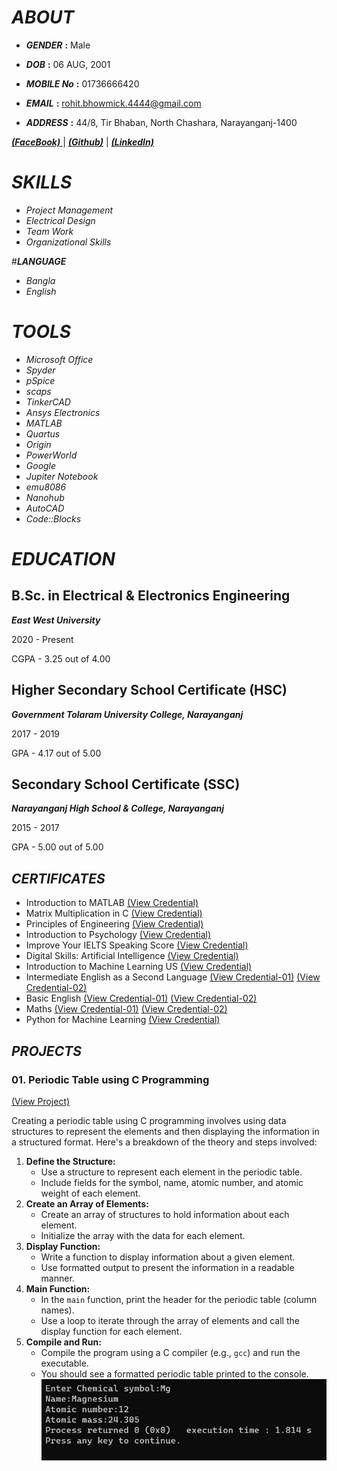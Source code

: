 # _**ABOUT**_
- _**GENDER**_ **:** Male

- _**DOB**_ **:** 06 AUG, 2001

- _**MOBILE No**_ **:** 01736666420

- _**EMAIL**_ **:** rohit.bhowmick.4444@gmail.com

- _**ADDRESS**_ **:** 44/8, Tir Bhaban, North Chashara, Narayanganj-1400

[ _**(FaceBook)**_ ](https://www.facebook.com/rohit.bhowmick.006/) | [_**(Github)**_](https://github.com/rrohit006) | [_**(LinkedIn)**_](https://www.linkedin.com/in/rohit-bhowmick-9683332a8/)  


# _**SKILLS**_
- *Project Management*
- *Electrical Design*
- *Team Work*
- *Organizational Skills*


#_**LANGUAGE**_
- *Bangla*
- *English*

  
# _**TOOLS**_
- *Microsoft Office*
- *Spyder*
- *pSpice*
- *scaps*
- *TinkerCAD* 
- *Ansys Electronics*
- *MATLAB*
- *Quartus*
- *Origin*
- *PowerWorld*
- *Google*
- *Jupiter Notebook*
- *emu8086*
- *Nanohub*
- *AutoCAD*
- *Code::Blocks*

# _**EDUCATION**_
## **B.Sc. in Electrical & Electronics Engineering** 

**_East West University_**  

2020 - Present  

CGPA - 3.25 out of 4.00
## **Higher Secondary School Certificate (HSC)** 

**_Government Tolaram University College, Narayanganj_** 

2017 - 2019 

GPA - 4.17 out of 5.00

## **Secondary School Certificate (SSC)** 

_**Narayanganj High School & College, Narayanganj**_ 

2015 - 2017 

GPA - 5.00 out of 5.00 
  

## _**CERTIFICATES**_
- Introduction to MATLAB         [(View Credential)](https://verify.mygreatlearning.com/verify/LRTUBHDB)
- Matrix Multiplication in C     [(View Credential)](https://verify.mygreatlearning.com/verify/ZRNIBUHW)
- Principles of Engineering      [(View Credential)](https://www.futurelearn.com/certificates/pb8x7qw)
- Introduction to Psychology [(View Credential)](https://www.futurelearn.com/certificates/php4j16)
- Improve Your IELTS Speaking Score [(View Credential)](https://www.futurelearn.com/certificates/g13lscp)
- Digital Skills: Artificial Intelligence [(View Credential)](https://www.futurelearn.com/certificates/atze148)
- Introduction to Machine Learning US [(View Credential)](https://verify.mygreatlearning.com/verify/LYYDJESL)
- Intermediate English as a Second Language [(View Credential-01)](https://learn.saylor.org/admin/tool/certificate/index.php?code=6743653491RB) [(View Credential-02)](https://learn.saylor.org/admin/tool/certificate/index.php?code=4605851133RB)
- Basic English [(View Credential-01)](https://www.futurelearn.com/certificates/4f7bxzi) [(View Credential-02)](https://www.futurelearn.com/certificates/hjcrnvd)
- Maths [(View Credential-01)](https://learn.saylor.org/admin/tool/certificate/index.php?code=2888428184RB) [(View Credential-02)](https://learn.saylor.org/admin/tool/certificate/index.php?code=0174361609RB)
- Python for Machine Learning [(View Credential)]()


## **_PROJECTS_**
### 01. Periodic Table using C Programming
[(View Project)](https://github.com/rrohit006/Periodic-Table)

Creating a periodic table using C programming involves using data structures to represent the elements and then displaying the information in a structured format. Here's a breakdown of the theory and steps involved:

1. **Define the Structure:**
   - Use a structure to represent each element in the periodic table.
   - Include fields for the symbol, name, atomic number, and atomic weight of each element.
2. **Create an Array of Elements:**
   - Create an array of structures to hold information about each element.
   - Initialize the array with the data for each element.
3. **Display Function:**
   - Write a function to display information about a given element.
   - Use formatted output to present the information in a readable manner.
4. **Main Function:**
   - In the `main` function, print the header for the periodic table (column names).
   - Use a loop to iterate through the array of elements and call the display function for each element.
5. **Compile and Run:**
   - Compile the program using a C compiler (e.g., `gcc`) and run the executable.
   - You should see a formatted periodic table printed to the console.
![OutPut View](/img/02.png)
